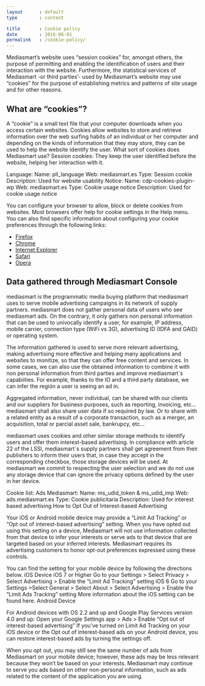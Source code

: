 ```yaml
---
layout      : default
type        : content

title       : Cookie policy
date        : 2016-06-01
permalink   : /cookie-policy/
---
```


Mediasmart’s website uses “session cookies” for, amongst others, the purpose of permitting and enabling the identification of users and their interaction with the website. Furthermore, the statistical services of Mediasmart -or third parties’- used by Mediasmart’s website may use “cookies” for the purpose of establishing metrics and patterns of site usage and for other reasons.

## What are “cookies”?
A “cookie” is a small text file that your computer downloads when you access certain websites. Cookies allow websites to store and retrieve information over the web surfing habits of an individual or her computer and depending on the kinds of information that they may store, they can be used to help the website identify the user.
What sort of cookies does Mediasmart use?
Session cookies: They keep the user identified before the website, helping her interaction with it.

Language:
Name: pll_language
Web: mediasmart.es
Type: Session cookie
Description: Used for website usability
Notice:
Name: cdp-cookies-plugin-wp
Web: mediasmart.es
Type: Cookie usage notice
Description: Used for cookie usage notice

You can configure your browser to allow, block or delete cookies from websites. Most browsers offer help for cookie settings in the Help menu. You can also find specific information about configuring your cookie preferences through the following links:

  - [Firefox](http://support.mozilla.org/es/kb/habilitar-y-deshabilitar-cookies-que-los-sitios-we)
  - [Chrome](https://support.google.com/accounts/answer/61416?hl=es)
  - [Internet Explorer]( http://windows.microsoft.com/es-es/windows7/how-to-manage-cookies-in-internet-explorer-9)
  - [Safari](http://support.apple.com/kb/ph5042)
  - [Opera](http://help.opera.com/Windows/11.50/es-ES/cookies.html)


## Data gathered through Mediasmart Console
mediasmart is the programmatic media buying platform that mediasmart uses to serve mobile advertising campaigns in its network of supply partners. mediasmart does not gather personal data of users who see mediasmart ads. On the contrary, it only gathers non personal information that can be used to univocally identify a user, for example, IP address, mobile carrier, connection type (WiFi vs 3G), advertising ID (IDFA and GAID) or operating system.

The information gathered is used to serve more relevant advertising, making advertising more effective and helping many applications and websites to monitize, so that they can offer free content and services. In some cases, we can also use the obtained information to combine it with non personal information from third parties and improve mediasmart´s capabiities. For example, thanks to the IO and a third party database, we can infer the región a user is seeing an ad in.

Aggregated information, never individual, can be shared with our clients and our suppliers for business purposes, such as reporting, invoicing, etc… mediasmart shall also share user data if so required by law. Or to share with a related entity as a result of a corporate transaction, such as a merger, an acquisition, total or parcial asset sale, bankrupcy, etc…

mediasmart uses cookies and other similar storage methods to identify users and offer them interest-based advertising. In compliance with article 22 of the LSSI, mediasmart´s supply partners shall get agreement from their publishers to inform their users that, in case they accept in the corresponding checkbox, those storage devices will be used. At mediasmart we commit to respecting the user selection and we do not use any storage device that can ignore the privacy options defined by the user in her device.

Cookie list:
Ads Mediasmart:
Name: ms_udid_token & ms_udid_imp
Web: ads.mediasmart.es
Type: Cookie publicitaria
Description: Used for interest based advertising
How to Opt Out of Interest-based Advertising

Your iOS or Android mobile device may provide a “Limit Ad Tracking” or “Opt out of interest-based advertising” setting. When you have opted out using this setting on a device, Mediasmart will not use information collected from that device to infer your interests or serve ads to that device that are targeted based on your inferred interests. Mediasmart requires its advertising customers to honor opt-out preferences expressed using these controls.

You can find the setting for your mobile device by following the directions below.
 iOS Device
iOS 7 or Higher
Go to your Settings > Select Privacy > Select Advertising > Enable the “Limit Ad Tracking” setting
iOS 6
Go to your Settings >Select General > Select About > Select Advertising > Enable the “Limit Ads Tracking” setting
More information about the iOS setting can be found here.
Android Device

For Android devices with OS 2.2 and up and Google Play Services version 4.0 and up:
Open your Google Settings app > Ads > Enable “Opt out of interest-based advertising”
If you’ve turned on Limit Ad Tracking on your iOS device or the Opt out of interest-based ads on your Android device, you can restore interest-based ads by turning the settings off.

When you opt out, you may still see the same number of ads from Mediasmart on your mobile device; however, these ads may be less relevant because they won’t be based on your interests.  Mediasmart may continue to serve you ads based on other non-personal information, such as ads related to the content of the application you are using.
